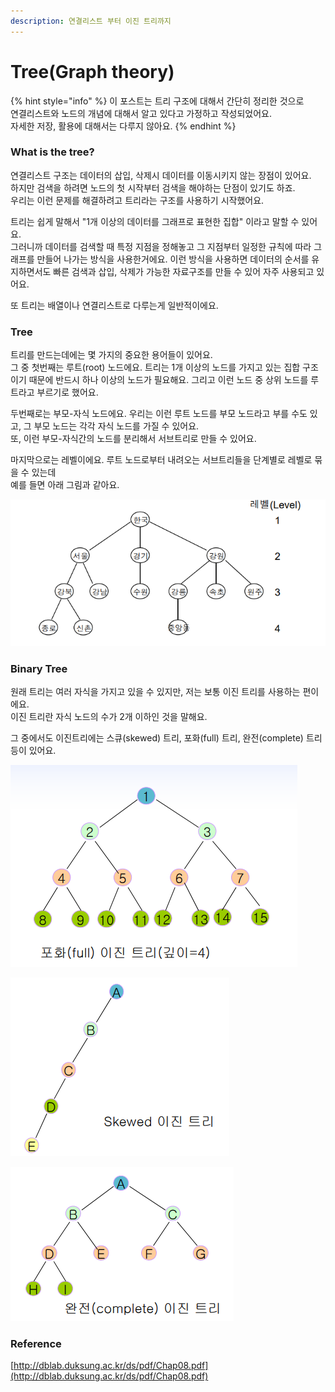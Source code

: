 ```yaml
---
description: 연결리스트 부터 이진 트리까지
---
```


# Tree\(Graph theory\)

{% hint style="info" %}
이 포스트는 트리 구조에 대해서 간단히 정리한 것으로   
연결리스트와 노드의 개념에 대해서 알고 있다고 가정하고 작성되었어요.  
자세한 저장, 활용에 대해서는 다루지 않아요.
{% endhint %}

### What is the tree?

연결리스트 구조는 데이터의 삽입, 삭제시 데이터를 이동시키지 않는 장점이 있어요.  
하지만 검색을 하려면 노드의 첫 시작부터 검색을 해야하는 단점이 있기도 하죠.  
우리는 이런 문제를 해결하려고 트리라는 구조를 사용하기 시작했어요.  
  
트리는 쉽게 말해서 "1개 이상의 데이터를 그래프로 표현한 집합" 이라고 말할 수 있어요.  
그러니까 데이터를 검색할 때 특정 지점을 정해놓고 그 지점부터 일정한 규칙에 따라 그래프를 만들어 나가는 방식을 사용한거에요. 이런 방식을 사용하면 데이터의 순서를 유지하면서도 빠른 검색과 삽입, 삭제가 가능한 자료구조를 만들 수 있어 자주 사용되고 있어요.

또 트리는 배열이나 연결리스트로 다루는게 일반적이에요.

### Tree

트리를 만드는데에는 몇 가지의 중요한 용어들이 있어요.  
그 중 첫번째는 루트\(root\) 노드에요. 트리는 1개 이상의 노드를 가지고 있는 집합 구조이기 때문에 반드시 하나 이상의 노드가 필요해요. 그리고 이런 노드 중 상위 노드를 루트라고 부르기로 했어요.

두번째로는 부모-자식 노드에요. 우리는 이런 루트 노드를 부모 노드라고 부를 수도 있고, 그 부모 노드는 각각 자식 노드를 가질 수 있어요.   
또, 이런 부모-자식간의 노드를 분리해서 서브트리로 만들 수 있어요.

마지막으로는 레벨이에요. 루트 노드로부터 내려오는 서브트리들을 단계별로 레벨로 묶을 수 있는데   
예를 들면 아래 그림과 같아요.

![](../.gitbook/assets/image%20%2831%29.png)

### Binary Tree

원래 트리는 여러 자식을 가지고 있을 수 있지만, 저는 보통 이진 트리를 사용하는 편이에요.  
이진 트리란 자식 노드의 수가 2개 이하인 것을 말해요. 

그 중에서도 이진트리에는 스큐\(skewed\) 트리, 포화\(full\) 트리, 완전\(complete\) 트리 등이 있어요.

![](../.gitbook/assets/image%20%2830%29.png)

![](../.gitbook/assets/image%20%2832%29.png)

![](../.gitbook/assets/image%20%2833%29.png)

### Reference

[http://dblab.duksung.ac.kr/ds/pdf/Chap08.pdf](http://dblab.duksung.ac.kr/ds/pdf/Chap08.pdf)



